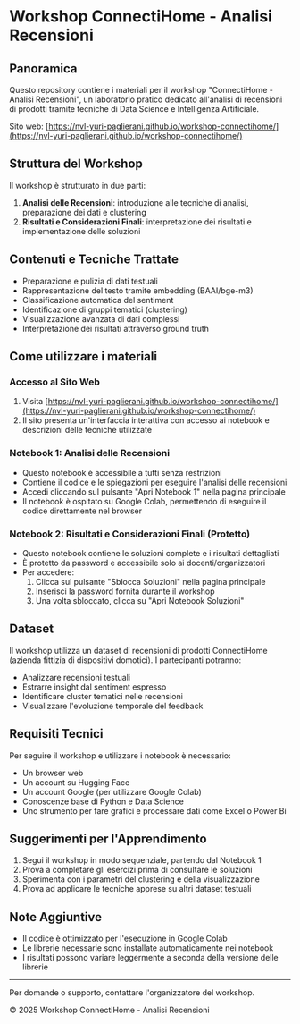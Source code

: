 # Workshop ConnectiHome - Analisi Recensioni

## Panoramica
Questo repository contiene i materiali per il workshop "ConnectiHome - Analisi Recensioni", un laboratorio pratico dedicato all'analisi di recensioni di prodotti tramite tecniche di Data Science e Intelligenza Artificiale.

Sito web: [https://nvl-yuri-paglierani.github.io/workshop-connectihome/](https://nvl-yuri-paglierani.github.io/workshop-connectihome/)

## Struttura del Workshop
Il workshop è strutturato in due parti:
1. **Analisi delle Recensioni**: introduzione alle tecniche di analisi, preparazione dei dati e clustering
2. **Risultati e Considerazioni Finali**: interpretazione dei risultati e implementazione delle soluzioni

## Contenuti e Tecniche Trattate
- Preparazione e pulizia di dati testuali
- Rappresentazione del testo tramite embedding (BAAI/bge-m3)
- Classificazione automatica del sentiment
- Identificazione di gruppi tematici (clustering)
- Visualizzazione avanzata di dati complessi
- Interpretazione dei risultati attraverso ground truth

## Come utilizzare i materiali

### Accesso al Sito Web
1. Visita [https://nvl-yuri-paglierani.github.io/workshop-connectihome/](https://nvl-yuri-paglierani.github.io/workshop-connectihome/)
2. Il sito presenta un'interfaccia interattiva con accesso ai notebook e descrizioni delle tecniche utilizzate

### Notebook 1: Analisi delle Recensioni
- Questo notebook è accessibile a tutti senza restrizioni
- Contiene il codice e le spiegazioni per eseguire l'analisi delle recensioni
- Accedi cliccando sul pulsante "Apri Notebook 1" nella pagina principale
- Il notebook è ospitato su Google Colab, permettendo di eseguire il codice direttamente nel browser

### Notebook 2: Risultati e Considerazioni Finali (Protetto)
- Questo notebook contiene le soluzioni complete e i risultati dettagliati
- È protetto da password e accessibile solo ai docenti/organizzatori
- Per accedere:
  1. Clicca sul pulsante "Sblocca Soluzioni" nella pagina principale
  2. Inserisci la password fornita durante il workshop
  3. Una volta sbloccato, clicca su "Apri Notebook Soluzioni"

## Dataset
Il workshop utilizza un dataset di recensioni di prodotti ConnectiHome (azienda fittizia di dispositivi domotici). I partecipanti potranno:
- Analizzare recensioni testuali
- Estrarre insight dal sentiment espresso
- Identificare cluster tematici nelle recensioni
- Visualizzare l'evoluzione temporale del feedback

## Requisiti Tecnici
Per seguire il workshop e utilizzare i notebook è necessario:
- Un browser web
- Un account su Hugging Face
- Un account Google (per utilizzare Google Colab)
- Conoscenze base di Python e Data Science
- Uno strumento per fare grafici e processare dati come Excel o Power Bi

## Suggerimenti per l'Apprendimento
1. Segui il workshop in modo sequenziale, partendo dal Notebook 1
2. Prova a completare gli esercizi prima di consultare le soluzioni
3. Sperimenta con i parametri del clustering e della visualizzazione
4. Prova ad applicare le tecniche apprese su altri dataset testuali

## Note Aggiuntive
- Il codice è ottimizzato per l'esecuzione in Google Colab
- Le librerie necessarie sono installate automaticamente nei notebook
- I risultati possono variare leggermente a seconda della versione delle librerie

---

Per domande o supporto, contattare l'organizzatore del workshop.

© 2025 Workshop ConnectiHome - Analisi Recensioni
